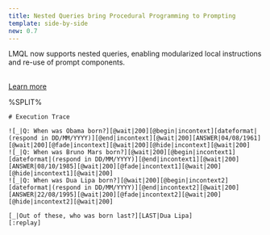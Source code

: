 ```yaml
---
title: Nested Queries bring Procedural Programming to Prompting
template: side-by-side
new: 0.7
---
```


LMQL now supports nested queries, enabling modularized local instructions and re-use of prompt components.

<br/>

<a class="btn" href="../guide/language/nestedqueries.html">
Learn more
</a>

%SPLIT%
```promptdown
# Execution Trace

![_|Q: When was Obama born?][@wait|200][@begin|incontext][dateformat|(respond in DD/MM/YYYY)][@end|incontext][@wait|200][ANSWER|04/08/1961][@wait|200][@fade|incontext][@wait|200][@hide|incontext][@wait|200]
![_|Q: When was Bruno Mars born?][@wait|200][@begin|incontext1][dateformat|(respond in DD/MM/YYYY)][@end|incontext1][@wait|200][ANSWER|08/10/1985][@wait|200][@fade|incontext1][@wait|200][@hide|incontext1][@wait|200]
![_|Q: When was Dua Lipa born?][@wait|200][@begin|incontext2][dateformat|(respond in DD/MM/YYYY)][@end|incontext2][@wait|200][ANSWER|22/08/1995][@wait|200][@fade|incontext2][@wait|200][@hide|incontext2][@wait|200]

[_|Out of these, who was born last?][LAST|Dua Lipa]
[:replay]
```